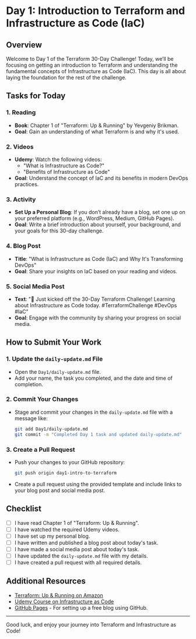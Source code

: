 # Day 1: Introduction to Terraform and Infrastructure as Code (IaC)

## Overview

Welcome to Day 1 of the Terraform 30-Day Challenge! Today, we’ll be focusing on getting an introduction to Terraform and understanding the fundamental concepts of Infrastructure as Code (IaC). This day is all about laying the foundation for the rest of the challenge.

## Tasks for Today

### 1. **Reading**
   - **Book**: Chapter 1 of "Terraform: Up & Running" by Yevgeniy Brikman.
   - **Goal**: Gain an understanding of what Terraform is and why it's used.

### 2. **Videos**
   - **Udemy**: Watch the following videos:
     - "What is Infrastructure as Code?"
     - "Benefits of Infrastructure as Code"
   - **Goal**: Understand the concept of IaC and its benefits in modern DevOps practices.

### 3. **Activity**
   - **Set Up a Personal Blog**: If you don’t already have a blog, set one up on your preferred platform (e.g., WordPress, Medium, GitHub Pages).
   - **Goal**: Write a brief introduction about yourself, your background, and your goals for this 30-day challenge.

### 4. **Blog Post**
   - **Title**: "What is Infrastructure as Code (IaC) and Why It's Transforming DevOps"
   - **Goal**: Share your insights on IaC based on your reading and videos.

### 5. **Social Media Post**
   - **Text**: "🚀 Just kicked off the 30-Day Terraform Challenge! Learning about Infrastructure as Code today. #TerraformChallenge #DevOps #IaC"
   - **Goal**: Engage with the community by sharing your progress on social media.

## How to Submit Your Work

### 1. **Update the `daily-update.md` File**
   - Open the `Day1/daily-update.md` file.
   - Add your name, the task you completed, and the date and time of completion.
   
### 2. **Commit Your Changes**
   - Stage and commit your changes in the `daily-update.md` file with a message like:
     ```bash
     git add Day1/daily-update.md
     git commit -m "Completed Day 1 task and updated daily-update.md"
     ```

### 3. **Create a Pull Request**
   - Push your changes to your GitHub repository:
     ```bash
     git push origin day1-intro-to-terraform
     ```
   - Create a pull request using the provided template and include links to your blog post and social media post.

## Checklist

- [ ] I have read Chapter 1 of "Terraform: Up & Running".
- [ ] I have watched the required Udemy videos.
- [ ] I have set up my personal blog.
- [ ] I have written and published a blog post about today's task.
- [ ] I have made a social media post about today's task.
- [ ] I have updated the `daily-update.md` file with my details.
- [ ] I have created a pull request with all required details.

## Additional Resources

- [Terraform: Up & Running on Amazon](https://www.amazon.com/Terraform-Running-Infrastructure-Configuration-Management/dp/1492046906)
- [Udemy Course on Infrastructure as Code](https://www.udemy.com/course/infrastructure-as-code/)
- [GitHub Pages](https://pages.github.com/) - For setting up a free blog using GitHub.

---

Good luck, and enjoy your journey into Terraform and Infrastructure as Code!

